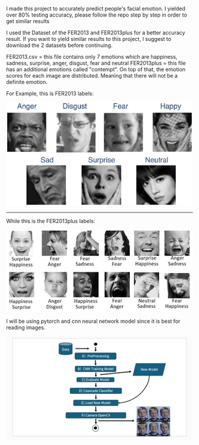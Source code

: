 I made this project to accurately predict people's facial emotion. I yielded over 80% testing accuracy, please follow the repo step by step in order to get similar results

I used the Dataset of the FER2013 and FER2013plus for a better accuracy result.
If you want to yield similar results to this project, I suggest to download the 2 datasets before continuing.

FER2013.csv = this file contains only 7 emotions which are happiness, sadness, surprise, anger, disgust, fear and neutral
FER2013plus = this file has an additional emotions called "contempt". On top of that, the emotion scores for each image are distributed. Meaning that there will not be a definite emotion.

For Example, this is FER2013 labels:


![Alt Text](images/fer.png)

-----------------------------------------------------------------------------------------------------------------------------------------------------------------------------------------------------------------------

While this is the FER2013plus labels:


![My Image](images/ferplus.jpg)


I will be using pytorch and cnn neural network model since it is best for reading images.

![My Image](images/FlowChart.jpg)


